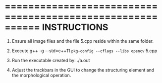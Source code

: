 ==========================================================
                    INSTRUCTIONS
==========================================================

1. Ensure all image files and the file 5.cpp reside within
   the same folder.

3. Execute
   g++ -g --std=c++11 `pkg-config --cflags --libs opencv` 5.cpp

4. Run the executable created by:
   ./a.out

5. Adjust the trackbars in the GUI to change the structuring
   element and the morphological operation.
